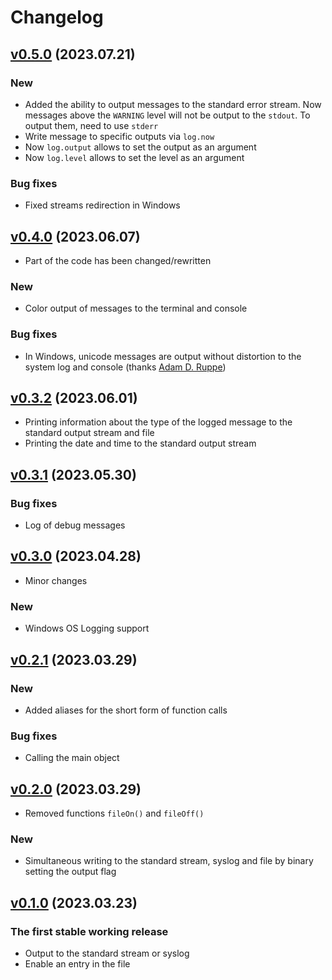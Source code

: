 # Changelog

## [v0.5.0](https://git.zhirov.kz/dlang/singlog/compare/v0.4.0...v0.5.0) (2023.07.21)

### New

- Added the ability to output messages to the standard error stream. Now messages above the `WARNING` level will not be output to the `stdout`. To output them, need to use `stderr`
- Write message to specific outputs via `log.now`
- Now `log.output` allows to set the output as an argument
- Now `log.level` allows to set the level as an argument

### Bug fixes

- Fixed streams redirection in Windows

## [v0.4.0](https://git.zhirov.kz/dlang/singlog/compare/v0.3.2...v0.4.0) (2023.06.07)

- Part of the code has been changed/rewritten

### New

- Color output of messages to the terminal and console

### Bug fixes

- In Windows, unicode messages are output without distortion to the system log and console (thanks [Adam D. Ruppe](https://arsdnet.net/))

## [v0.3.2](https://git.zhirov.kz/dlang/singlog/compare/v0.3.1...v0.3.2) (2023.06.01)

- Printing information about the type of the logged message to the standard output stream and file
- Printing the date and time to the standard output stream

## [v0.3.1](https://git.zhirov.kz/dlang/singlog/compare/v0.3.0...v0.3.1) (2023.05.30)

### Bug fixes

- Log of debug messages

## [v0.3.0](https://git.zhirov.kz/dlang/singlog/compare/v0.2.1...v0.3.0) (2023.04.28)

- Minor changes

### New

- Windows OS Logging support

## [v0.2.1](https://git.zhirov.kz/dlang/singlog/compare/v0.2.0...v0.2.1) (2023.03.29)

### New

- Added aliases for the short form of function calls

### Bug fixes

- Calling the main object

## [v0.2.0](https://git.zhirov.kz/dlang/singlog/compare/v0.1.0...v0.2.0) (2023.03.29)

- Removed functions `fileOn()` and `fileOff()`

### New

- Simultaneous writing to the standard stream, syslog and file by binary setting the output flag

## [v0.1.0](https://git.zhirov.kz/dlang/singlog/commits/df602a8d0083249068b480e4a92cf7932f2c582b) (2023.03.23)

### The first stable working release

- Output to the standard stream or syslog
- Enable an entry in the file
